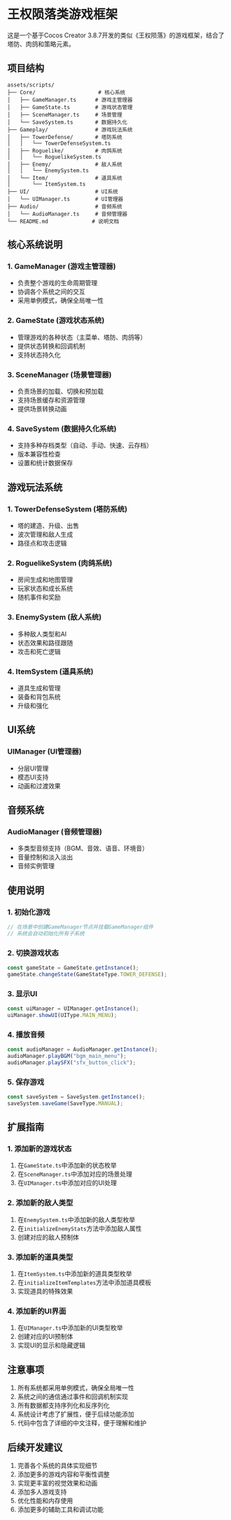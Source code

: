 # 王权陨落类游戏框架

这是一个基于Cocos Creator 3.8.7开发的类似《王权陨落》的游戏框架，结合了塔防、肉鸽和策略元素。

## 项目结构

```
assets/scripts/
├── Core/                    # 核心系统
│   ├── GameManager.ts      # 游戏主管理器
│   ├── GameState.ts        # 游戏状态管理
│   ├── SceneManager.ts     # 场景管理
│   └── SaveSystem.ts       # 数据持久化
├── Gameplay/               # 游戏玩法系统
│   ├── TowerDefense/       # 塔防系统
│   │   └── TowerDefenseSystem.ts
│   ├── Roguelike/          # 肉鸽系统
│   │   └── RoguelikeSystem.ts
│   ├── Enemy/              # 敌人系统
│   │   └── EnemySystem.ts
│   └── Item/               # 道具系统
│       └── ItemSystem.ts
├── UI/                     # UI系统
│   └── UIManager.ts        # UI管理器
├── Audio/                  # 音频系统
│   └── AudioManager.ts     # 音频管理器
└── README.md              # 说明文档
```

## 核心系统说明

### 1. GameManager (游戏主管理器)
- 负责整个游戏的生命周期管理
- 协调各个系统之间的交互
- 采用单例模式，确保全局唯一性

### 2. GameState (游戏状态系统)
- 管理游戏的各种状态（主菜单、塔防、肉鸽等）
- 提供状态转换和回调机制
- 支持状态持久化

### 3. SceneManager (场景管理器)
- 负责场景的加载、切换和预加载
- 支持场景缓存和资源管理
- 提供场景转换动画

### 4. SaveSystem (数据持久化系统)
- 支持多种存档类型（自动、手动、快速、云存档）
- 版本兼容性检查
- 设置和统计数据保存

## 游戏玩法系统

### 1. TowerDefenseSystem (塔防系统)
- 塔的建造、升级、出售
- 波次管理和敌人生成
- 路径点和攻击逻辑

### 2. RoguelikeSystem (肉鸽系统)
- 房间生成和地图管理
- 玩家状态和成长系统
- 随机事件和奖励

### 3. EnemySystem (敌人系统)
- 多种敌人类型和AI
- 状态效果和路径跟随
- 攻击和死亡逻辑

### 4. ItemSystem (道具系统)
- 道具生成和管理
- 装备和背包系统
- 升级和强化

## UI系统

### UIManager (UI管理器)
- 分层UI管理
- 模态UI支持
- 动画和过渡效果

## 音频系统

### AudioManager (音频管理器)
- 多类型音频支持（BGM、音效、语音、环境音）
- 音量控制和淡入淡出
- 音频实例管理

## 使用说明

### 1. 初始化游戏
```typescript
// 在场景中创建GameManager节点并挂载GameManager组件
// 系统会自动初始化所有子系统
```

### 2. 切换游戏状态
```typescript
const gameState = GameState.getInstance();
gameState.changeState(GameStateType.TOWER_DEFENSE);
```

### 3. 显示UI
```typescript
const uiManager = UIManager.getInstance();
uiManager.showUI(UIType.MAIN_MENU);
```

### 4. 播放音频
```typescript
const audioManager = AudioManager.getInstance();
audioManager.playBGM("bgm_main_menu");
audioManager.playSFX("sfx_button_click");
```

### 5. 保存游戏
```typescript
const saveSystem = SaveSystem.getInstance();
saveSystem.saveGame(SaveType.MANUAL);
```

## 扩展指南

### 1. 添加新的游戏状态
1. 在`GameState.ts`中添加新的状态枚举
2. 在`SceneManager.ts`中添加对应的场景处理
3. 在`UIManager.ts`中添加对应的UI处理

### 2. 添加新的敌人类型
1. 在`EnemySystem.ts`中添加新的敌人类型枚举
2. 在`initializeEnemyStats`方法中添加敌人属性
3. 创建对应的敌人预制体

### 3. 添加新的道具类型
1. 在`ItemSystem.ts`中添加新的道具类型枚举
2. 在`initializeItemTemplates`方法中添加道具模板
3. 实现道具的特殊效果

### 4. 添加新的UI界面
1. 在`UIManager.ts`中添加新的UI类型枚举
2. 创建对应的UI预制体
3. 实现UI的显示和隐藏逻辑

## 注意事项

1. 所有系统都采用单例模式，确保全局唯一性
2. 系统之间的通信通过事件和回调机制实现
3. 所有数据都支持序列化和反序列化
4. 系统设计考虑了扩展性，便于后续功能添加
5. 代码中包含了详细的中文注释，便于理解和维护

## 后续开发建议

1. 完善各个系统的具体实现细节
2. 添加更多的游戏内容和平衡性调整
3. 实现更丰富的视觉效果和动画
4. 添加多人游戏支持
5. 优化性能和内存使用
6. 添加更多的辅助工具和调试功能
